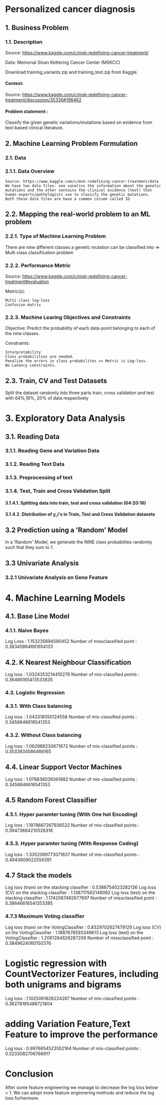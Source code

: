 # Personalized cancer diagnosis
## 1. Business Problem
### 1.1. Description

Source: https://www.kaggle.com/c/msk-redefining-cancer-treatment/

Data: Memorial Sloan Kettering Cancer Center (MSKCC)

Download training_variants.zip and training_text.zip from Kaggle.

#### Context:

Source: https://www.kaggle.com/c/msk-redefining-cancer-treatment/discussion/35336#198462

#### Problem statement :

Classify the given genetic variations/mutations based on evidence from text-based clinical literature.

## 2. Machine Learning Problem Formulation
### 2.1. Data
### 2.1.1. Data Overview

    Source: https://www.kaggle.com/c/msk-redefining-cancer-treatment/data
    We have two data files: one conatins the information about the genetic mutations and the other contains the clinical evidence (text) that human experts/pathologists use to classify the genetic mutations.
    Both these data files are have a common column called ID


## 2.2. Mapping the real-world problem to an ML problem
### 2.2.1. Type of Machine Learning Problem

There are nine different classes a genetic mutation can be classified into => Multi class classification problem
### 2.2.2. Performance Metric

Source: https://www.kaggle.com/c/msk-redefining-cancer-treatment#evaluation

Metric(s):

    Multi class log-loss
    Confusion matrix

### 2.2.3. Machine Learing Objectives and Constraints

Objective: Predict the probability of each data-point belonging to each of the nine classes.

Constraints:

    Interpretability
    Class probabilities are needed.
    Penalize the errors in class probabilites => Metric is Log-loss.
    No Latency constraints.

## 2.3. Train, CV and Test Datasets

Split the dataset randomly into three parts train, cross validation and test with 64%,16%, 20% of data respectively

# 3. Exploratory Data Analysis

## 3.1. Reading Data
### 3.1.1. Reading Gene and Variation Data
### 3.1.2. Reading Text Data
### 3.1.3. Preprocessing of text

### 3.1.4. Test, Train and Cross Validation Split
#### 3.1.4.1. Splitting data into train, test and cross validation (64:20:16)
#### 3.1.4.2. Distribution of y_i's in Train, Test and Cross Validation datasets

## 3.2 Prediction using a 'Random' Model

In a 'Random' Model, we generate the NINE class probabilites randomly such that they sum to 1.

## 3.3 Univariate Analysis

### 3.2.1 Univariate Analysis on Gene Feature


# 4. Machine Learning Models
## 4.1. Base Line Model
### 4.1.1. Naive Bayes
Log Loss : 1.153235894590452
Number of missclassified point : 0.38345864661654133

## 4.2. K Nearest Neighbour Classification
Log loss : 1.0324353214410276
Number of mis-classified points : 0.36466165413533835

### 4.3. Logistic Regression
### 4.3.1. With Class balancing
Log loss : 1.043318050124558
Number of mis-classified points : 0.3458646616541353
### 4.3.2. Without Class balancing
Log loss : 1.062988230671672
Number of mis-classified points : 0.3533834586466165
## 4.4. Linear Support Vector Machines
Log loss : 1.076836039361882
Number of mis-classified points : 0.3458646616541353
## 4.5 Random Forest Classifier
### 4.5.1. Hyper paramter tuning (With One hot Encoding)
Log loss : 1.1978667267936522
Number of mis-classified points : 0.39473684210526316
### 4.5.3. Hyper paramter tuning (With Response Coding)
Log loss : 1.3352069773071837
Number of mis-classified points : 0.4943609022556391

## 4.7 Stack the models
Log loss (train) on the stacking classifier : 0.5386754023282136
Log loss (CV) on the stacking classifier : 1.138717562146062
Log loss (test) on the stacking classifier : 1.1742087492677697
Number of missclassified point : 0.38646616541353385

### 4.7.3 Maximum Voting classifier
Log loss (train) on the VotingClassifier : 0.8329702627479129
Log loss (CV) on the VotingClassifier : 1.1887678593349613
Log loss (test) on the VotingClassifier : 1.2061284826287209
Number of missclassified point : 0.3849624060150376

# Logistic regression with CountVectorizer Features, including both unigrams and bigrams
Log loss : 1.1025061826224287
Number of mis-classified points : 0.36278195488721804

# adding Variation Feature,Text Feature to improve the performance
Log loss : 0.9976654523552164
Number of mis-classified points : 0.3233082706766917
# Conclusion
After some feature engineering we manage to decrease the log loss below < 1. We can adopt more feature enginnering methods and reduce the log loss furhermore.

